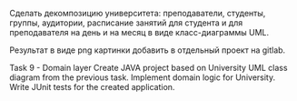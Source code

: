 Cделать декомпозицию университета: преподаватели, студенты, группы, аудитории, расписание занятий для студента и для преподавателя на день и на месяц в виде класс-диаграммы UML.

Результат в виде png картинки добавить в отдельный проект на gitlab.

Task 9 - Domain layer Create JAVA project based on University UML class diagram from the previous task. Implement domain logic for University. Write JUnit tests for the created application.
